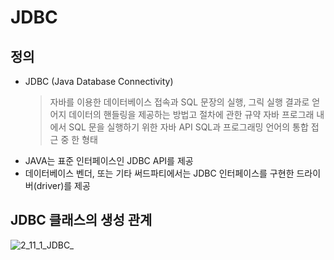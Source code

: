 
# JDBC

## 정의
- JDBC (Java Database Connectivity)
  > 자바를 이용한 데이터베이스 접속과 SQL 문장의 실행, 그릭 실행 결과로 얻어지 데이터의 핸들링을 제공하는 방법고 절차에 관한 규약
  > 자바 프로그래 내에서 SQL 문을 실행하기 위한 자바 API
  > SQL과 프로그래밍 언어의 통합 접근 중 한 형태
- JAVA는 표준 인터페이스인 JDBC API를 제공
- 데이터베이스 벤더, 또는 기타 써드파티에서는 JDBC 인터페이스를 구현한 드라이버(driver)를 제공

## JDBC 클래스의 생성 관계
![2_11_1_JDBC_](https://user-images.githubusercontent.com/50236501/124447725-9e0a5700-ddbc-11eb-88c9-a678d57ea967.PNG)


